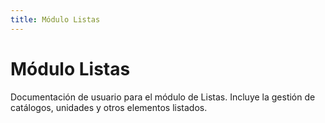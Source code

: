 ```yaml
---
title: Módulo Listas
---
```


# Módulo Listas

Documentación de usuario para el módulo de Listas. Incluye la gestión de catálogos, unidades y otros elementos listados.
